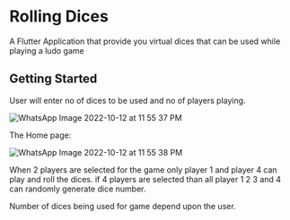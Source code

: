 # Rolling Dices

A Flutter Application that provide you virtual dices that can be used while playing a ludo game

## Getting Started

User will enter no of dices to be used and no of players playing.


![WhatsApp Image 2022-10-12 at 11 55 37 PM](https://user-images.githubusercontent.com/58217684/195425497-878f2be9-bcb1-44b5-ac62-4492e09008b1.jpeg)


The Home page:


![WhatsApp Image 2022-10-12 at 11 55 38 PM](https://user-images.githubusercontent.com/58217684/195425685-0f2f397b-d66d-4f49-af07-8aaeed1cff1e.jpeg)

When 2 players are selected for the game only player 1 and player 4 can play and roll the dices. if 4 players are selected than all player 1 2 3 and 4 can randomly generate dice number.

Number of dices being used for game depend upon the user.

